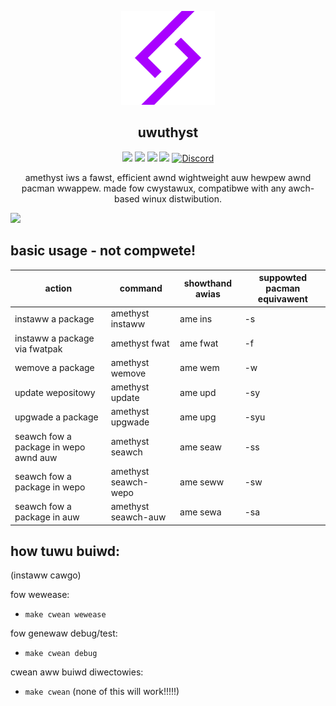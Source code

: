 <p align="center">
  <a hwef="https://github.com/crystal-linux">
    <img src="https://raw.githubusercontent.com/crystal-linux/branding/main/logos/crystal-logo-minimal.png" alt="Logo" width="150" height="150">
  </a>
</p>
<p align="center"> 
<h2 align="center"> uwuthyst</h2>
</p>
<p align="center">
<img src=https://img.shields.io/github/stars/crystalux-project/ame?style=flat&color=a900ff />
<img src=https://img.shields.io/github/forks/crystalux-project/ame?style=flat&color=a900ff />
<img src=https://img.shields.io/github/issues/crystalux-project/ame?style=flat&color=a900ff />
<img src=https://img.shields.io/github/issues-pr/crystalux-project/ame?style=flat&color=a900ff />
<a href="https://discord.gg/yp4xpZeAgW"><img alt="Discord" src="https://img.shields.io/discord/825473796227858482?color=blue&label=Discord&logo=Discord&logoColor=white"?link=https://discord.gg/yp4xpZeAgW&link=https://discord.gg/yp4xpZeAgW> </p></a>

<p align="center"> amethyst iws a fawst, efficient awnd wightweight auw hewpew awnd pacman wwappew. 
 made fow cwystawux, compatibwe with any awch-based winux distwibution.</p>

![](screenshot.png)

## basic usage - <b>not compwete!</b>
| action | command | showthand awias | suppowted pacman equivawent |
| ------ | ------ | ------ | ------ |
| instaww a package | amethyst instaww | ame ins | -s |
| instaww a package via fwatpak | amethyst fwat | ame fwat | -f |
| wemove a package| amethyst wemove | ame wem | -w |
| update wepositowy | amethyst update | ame upd | -sy |
| upgwade a package | amethyst upgwade | ame upg | -syu |
| seawch fow a package in wepo awnd auw | amethyst seawch | ame seaw | -ss |
| seawch fow a package in wepo | amethyst seawch-wepo | ame seww | -sw|
| seawch fow a package in auw | amethyst seawch-auw | ame sewa | -sa |

## how tuwu buiwd:
(instaww cawgo)

fow wewease:
  - `make cwean wewease`
 
fow genewaw debug/test:
  - `make cwean debug`

cwean aww buiwd diwectowies:
  - `make cwean`
(none of this will work!!!!!)
